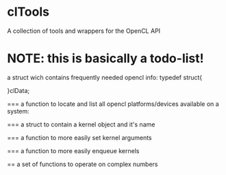 clTools
=======

A collection of tools and wrappers for the OpenCL API

NOTE: this is basically a todo-list!
====
a struct wich contains frequently needed opencl info:
typedef struct{

}clData;

===
a function to locate and list all opencl platforms/devices available on a system:

=== 
a struct to contain a kernel object and it's name

===
a function to more easily set kernel arguments

===
a function to more easily enqueue kernels

==
a set of functions to operate on complex numbers
